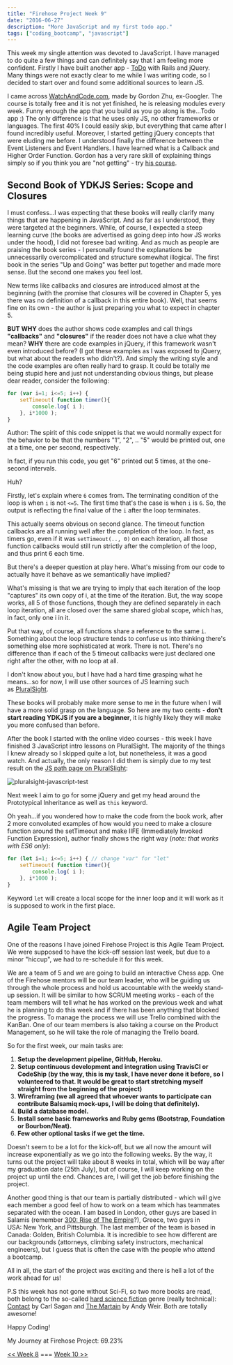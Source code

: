 ```yaml
---
title: "Firehose Project Week 9"
date: "2016-06-27"
description: "More JavaScript and my first todo app."
tags: ["coding_bootcamp", "javascript"]
---
```


This week my single attention was devoted to JavaScript. I have managed to do quite a few things and can definitely say that I am feeling more confident. Firstly I have built another app - [ToDo](https://todo-aleks-gorbenko.herokuapp.com/) with Rails and jQuery. Many things were not exactly clear to me while I was writing code, so I decided to start over and found some additional sources to learn JS.

I came across [WatchAndCode.com](https://watchandcode.com/), made by Gordon Zhu, ex-Googler. The course is totally free and it is not yet finished, he is releasing modules every week. Funny enough the app that you build as you go along is the...Todo app :) The only difference is that he uses only JS, no other frameworks or languages. The first 40% I could easily skip, but everything that came after I found incredibly useful. Moreover, I started getting jQuery concepts that were eluding me before. I understood finally the difference between the Event Listeners and Event Handlers. I have learned what is a Callback and Higher Order Function. Gordon has a very rare skill of explaining things simply so if you think you are "not getting" - try [his course](https://watchandcode.com/).

## Second Book of YDKJS Series: Scope and Closures

I must confess...I was expecting that these books will really clarify many things that are happening in JavaScript. And as far as I understood, they were targeted at the beginners. While, of course, I expected a steep learning curve (the books are advertised as going deep into how JS works under the hood), I did not foresee bad writing. And as much as people are praising the book series - I personally found the explanations be unnecessarily overcomplicated and structure somewhat illogical. The first book in the series "Up and Going" was better put together and made more sense. But the second one makes you feel lost.

New terms like callbacks and closures are introduced almost at the beginning (with the promise that closures will be covered in Chapter 5, yes there was no definition of a callback in this entire book). Well, that seems fine on its own - the author is just preparing you what to expect in chapter 5.

**BUT WHY** does the author shows code examples and call things **"callbacks"** and **"closures"** if the reader does not have a clue what they mean? **WHY** there are code examples in jQuery, if this framework wasn't even introduced before? (I got these examples as I was exposed to jQuery, but what about the readers who didn't?). And simply the writing style and the code examples are often really hard to grasp. It could be totally me being stupid here and just not understanding obvious things, but please dear reader, consider the following:

```javascript
for (var i=1; i<=5; i++) {
    setTimeout( function timer(){
        console.log( i );
    }, i*1000 );
}
```

Author: The spirit of this code snippet is that we would normally expect for the behavior to be that the numbers "1", "2", .. "5" would be printed out, one at a time, one per second, respectively.

In fact, if you run this code, you get "6" printed out 5 times, at the one-second intervals.

Huh?

Firstly, let's explain where `6` comes from. The terminating condition of the loop is when `i` is not `<=5`. The first time that's the case is when `i` is `6`. So, the output is reflecting the final value of the `i` after the loop terminates.

This actually seems obvious on second glance. The timeout function callbacks are all running well after the completion of the loop. In fact, as timers go, even if it was `setTimeout(.., 0)` on each iteration, all those function callbacks would still run strictly after the completion of the loop, and thus print 6 each time.

But there's a deeper question at play here. What's missing from our code to actually have it behave as we semantically have implied?

What's missing is that we are trying to imply that each iteration of the loop "captures" its own copy of i, at the time of the iteration. But, the way scope works, all 5 of those functions, though they are defined separately in each loop iteration, all are closed over the same shared global scope, which has, in fact, only one i in it.

Put that way, of course, all functions share a reference to the same `i`. Something about the loop structure tends to confuse us into thinking there's something else more sophisticated at work. There is not. There's no difference than if each of the 5 timeout callbacks were just declared one right after the other, with no loop at all.

I don't know about you, but I have had a hard time grasping what he means...so for now, I will use other sources of JS learning such as [PluralSight](https://app.pluralsight.com/).

These books will probably make more sense to me in the future when I will have a more solid grasp on the language. So here are my two cents - **don't start reading YDKJS if you are a beginner**, it is highly likely they will make you more confused than before.

After the book I started with the online video courses - this week I have finished 3 JavaScript intro lessons on PluralSight. The majority of the things I knew already so I skipped quite a lot, but nonetheless, it was a good watch. And actually, the only reason I did them is simply due to my test result on the [JS path page on PluralSlight](https://app.pluralsight.com/paths/skills/javascript):

![pluralsight-javascript-test](/images/pluralsight-javascript-test.png)

Next week I aim to go for some jQuery and get my head around the Prototypical Inheritance as well as `this` keyword.

Oh yeah...if you wondered how to make the code from the book work, after 2 more convoluted examples of how would you need to make a closure function around the setTimeout and make IIFE (Immediately Invoked Function Expression), author finally shows the right way (_note: that works with ES6 only_):

```javascript
for (let i=1; i<=5; i++) { // change "var" for "let"
    setTimeout( function timer(){
        console.log( i );
    }, i*1000 );
}
```

Keyword `let` will create a local scope for the inner loop and it will work as it is supposed to work in the first place.

## Agile Team Project

One of the reasons I have joined Firehose Project is this Agile Team Project. We were supposed to have the kick-off session last week, but due to a minor "hiccup", we had to re-schedule it for this week.

We are a team of 5 and we are going to build an interactive Chess app. One of the Firehose mentors will be our team leader, who will be guiding us through the whole process and hold us accountable with the weekly stand-up session. It will be similar to how SCRUM meeting works - each of the team members will tell what he has worked on the previous week and what he is planning to do this week and if there has been anything that blocked the progress. To manage the process we will use Trello combined with the KanBan. One of our team members is also taking a course on the Product Management, so he will take the role of managing the Trello board.

So for the first week, our main tasks are:

1. **Setup the development pipeline, GitHub, Heroku.**
2. **Setup continuous development and integration using TravisCI or CodeShip (by the way, this is my task, I have never done it before, so I volunteered to that. It would be great to start stretching myself straight from the beginning of the project)**
3. **Wireframing (we all agreed that whoever wants to participate can contribute Balsamiq mock-ups, I will be doing that definitely).**
4. **Build a database model.**
5. **Install some basic frameworks and Ruby gems (Bootstrap, Foundation or Bourbon/Neat).**
6. **Few other optional tasks if we get the time.**

Doesn't seem to be a lot for the kick-off, but we all now the amount will increase exponentially as we go into the following weeks. By the way, it turns out the project will take about 8 weeks in total, which will be way after my graduation date (25th July), but of course, I will keep working on the project up until the end. Chances are, I will get the job before finishing the project.

Another good thing is that our team is partially distributed - which will give each member a good feel of how to work on a team which has teammates separated with the ocean. I am based in London, other guys are based in Salamis (remember [300: Rise of The Empire](http://www.imdb.com/title/tt1253863/)?), Greece, two guys in USA: New York, and Pittsburgh. The last member of the team is based in Canada: Golden, British Columbia. It is incredible to see how different are our backgrounds (attorneys, climbing safety instructors, mechanical engineers), but I guess that is often the case with the people who attend a bootcamp.

All in all, the start of the project was exciting and there is hell a lot of the work ahead for us!

P.S this week has not gone without Sci-Fi, so two more books are read, both belong to the so-called [hard science fiction](https://en.wikipedia.org/wiki/Hard_science_fiction) genre (really technical): [Contact](https://www.amazon.com/Contact-Carl-Sagan/dp/0780778979/ref=tmm_hrd_swatch_0?_encoding=UTF8&qid=1467130444&sr=8-8) by Carl Sagan and [The Martain](https://www.amazon.com/Martian-Andy-Weir/dp/0553418025/ref=sr_1_2?ie=UTF8&qid=1467130393&sr=8-2&keywords=martian) by Andy Weir. Both are totally awesome!

Happy Coding!

My Journey at Firehose Project: 69.23%

[<< Week 8](/posts/firehose-project-week-8) === [Week 10 >>](/posts/firehose-project-week-10)
